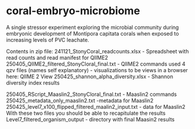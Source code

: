 # coral-embryo-microbiome
A single stressor experiment exploring the microbial community during embryonic development of Montipora capitata corals when exposed to increasing levels of PVC leachate.


Contents in zip file:
241121_StonyCoral_readcounts.xlsx - Spreadsheet with read counts and read manifest for QIIME2
250405_QIIME2_filtered_StonyCloral_final.txt - QIIME2 commands used
4 qzv files (names self explanatory) - visualizations to be views in a browser here: QIIME 2 View
250425_shannon_alpha_diversity.xlsx - Shannon diversity index results

250405_RScript_Maaslin2_StonyCloral_final.txt - Maaslin2 commands
250425_metadata_only_maaslin2.txt -metadata for Maaslin2
250425_level7_x100_flipped_filtered_maalin2_input.txt - data for Maaslin2
With these two files you should be able to recapitulate the results
Level7_filtered_organism_output - directory with final Maasin2 results